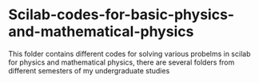 # Scilab-codes-for-basic-physics-and-mathematical-physics
This folder contains different codes for solving various probelms in scilab for physics and mathematical physics, there are several folders from different semesters of my undergraduate studies
